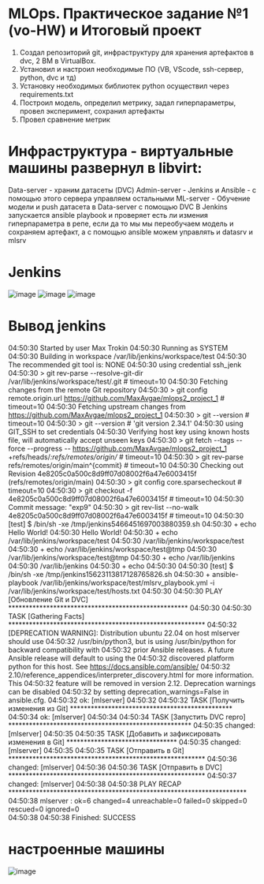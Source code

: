 # MLOps. Практическое задание №1 (vo-HW) и Итоговый проект

1) Создал репозиторий git, инфраструктуру для хранения артефактов в dvc, 2 ВМ в VirtualBox.
2) Установил и настроил необходимые ПО (VB, VScode, ssh-сервер, python, dvc и тд)
3) Установку необходимых библиотек python осуществил через requirements.txt
4) Построил модель, определил метрику, задал гиперпараметры, провел эксперимент, сохранил артефакты
5) Провел сравнение метрик
# Инфраструктура - виртуальные машины развернул в libvirt:

Data-server - храним датасеты (DVC)
Admin-server - Jenkins и Ansible - с помощью этого сервера управляем остальными
ML-server - Обучение модели и push датасета  в Data-server с помощью DVC
В Jenkins запускается ansible playbook и проверяет есть ли измения гиперпараметра в репе, если да то мы мы переобучаем модель и сохраняем артефакт, а с помощью ansible можем управлять и datasrv и mlsrv
# Jenkins
![image](https://github.com/MaxAvgae/mlops2_project_1/assets/115181255/76a5aec8-bc9b-4233-904a-ba8950ebf985)
![image](https://github.com/MaxAvgae/mlops2_project_1/assets/115181255/44831ca2-fd96-46dd-b96c-50624b92d0c6)
![image](https://github.com/MaxAvgae/mlops2_project_1/assets/115181255/c7987405-301a-4cb9-b844-3ca9206a9e97)

# Вывод jenkins
04:50:30 Started by user Max Trokin
04:50:30 Running as SYSTEM
04:50:30 Building in workspace /var/lib/jenkins/workspace/test
04:50:30 The recommended git tool is: NONE
04:50:30 using credential ssh_jenk
04:50:30  > git rev-parse --resolve-git-dir /var/lib/jenkins/workspace/test/.git # timeout=10
04:50:30 Fetching changes from the remote Git repository
04:50:30  > git config remote.origin.url https://github.com/MaxAvgae/mlops2_project_1 # timeout=10
04:50:30 Fetching upstream changes from https://github.com/MaxAvgae/mlops2_project_1
04:50:30  > git --version # timeout=10
04:50:30  > git --version # 'git version 2.34.1'
04:50:30 using GIT_SSH to set credentials 
04:50:30 Verifying host key using known hosts file, will automatically accept unseen keys
04:50:30  > git fetch --tags --force --progress -- https://github.com/MaxAvgae/mlops2_project_1 +refs/heads/*:refs/remotes/origin/* # timeout=10
04:50:30  > git rev-parse refs/remotes/origin/main^{commit} # timeout=10
04:50:30 Checking out Revision 4e8205c0a500c8d9ff07d08002f6a47e6003415f (refs/remotes/origin/main)
04:50:30  > git config core.sparsecheckout # timeout=10
04:50:30  > git checkout -f 4e8205c0a500c8d9ff07d08002f6a47e6003415f # timeout=10
04:50:30 Commit message: "exp9"
04:50:30  > git rev-list --no-walk 4e8205c0a500c8d9ff07d08002f6a47e6003415f # timeout=10
04:50:30 [test] $ /bin/sh -xe /tmp/jenkins5466451697003880359.sh
04:50:30 + echo Hello World!
04:50:30 Hello World!
04:50:30 + echo /var/lib/jenkins/workspace/test
04:50:30 /var/lib/jenkins/workspace/test
04:50:30 + echo /var/lib/jenkins/workspace/test@tmp
04:50:30 /var/lib/jenkins/workspace/test@tmp
04:50:30 + echo /var/lib/jenkins
04:50:30 /var/lib/jenkins
04:50:30 + echo
04:50:30 
04:50:30 [test] $ /bin/sh -xe /tmp/jenkins15623113817128765826.sh
04:50:30 + ansible-playbook /var/lib/jenkins/workspace/test/mlsrv_playbook.yml -i /var/lib/jenkins/workspace/test/hosts.txt
04:50:30 
04:50:30 PLAY [Обновление Git и DVC] ****************************************************
04:50:30 
04:50:30 TASK [Gathering Facts] *********************************************************
04:50:32 [DEPRECATION WARNING]: Distribution ubuntu 22.04 on host mlserver should use 
04:50:32 /usr/bin/python3, but is using /usr/bin/python for backward compatibility with 
04:50:32 prior Ansible releases. A future Ansible release will default to using the 
04:50:32 discovered platform python for this host. See https://docs.ansible.com/ansible/
04:50:32 2.10/reference_appendices/interpreter_discovery.html for more information. This
04:50:32  feature will be removed in version 2.12. Deprecation warnings can be disabled 
04:50:32 by setting deprecation_warnings=False in ansible.cfg.
04:50:32 ok: [mlserver]
04:50:32 
04:50:32 TASK [Получить изменения из Git] ***********************************************
04:50:34 ok: [mlserver]
04:50:34 
04:50:34 TASK [Запустить DVC repro] *****************************************************
04:50:35 changed: [mlserver]
04:50:35 
04:50:35 TASK [Добавить и зафиксировать изменения в Git] ********************************
04:50:35 changed: [mlserver]
04:50:35 
04:50:35 TASK [Отправить в Git] *********************************************************
04:50:36 changed: [mlserver]
04:50:36 
04:50:36 TASK [Отправить в DVC] *********************************************************
04:50:37 changed: [mlserver]
04:50:38 
04:50:38 PLAY RECAP *********************************************************************
04:50:38 mlserver                   : ok=6    changed=4    unreachable=0    failed=0    skipped=0    rescued=0    ignored=0   
04:50:38 
04:50:38 Finished: SUCCESS
# настроенные машины
![image](https://github.com/MaxAvgae/mlops2_project_1/assets/115181255/46352a7f-f1ca-45a9-94bb-2eca6595c519)
